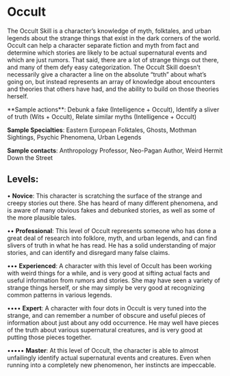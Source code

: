 # Occult
The Occult Skill is a character’s knowledge of myth,
folktales, and urban legends about the strange things that
exist in the dark corners of the world. Occult can help a
character separate fiction and myth from fact and determine
which stories are likely to be actual supernatural events and
which are just rumors. That said, there are a lot of strange
things out there, and many of them defy easy categorization. The Occult Skill doesn’t necessarily give a character
a line on the absolute “truth” about what’s going on, but
instead represents an array of knowledge about encounters
and theories that others have had, and the ability to build
on those theories herself.

<Long>
**Sample actions**: Debunk a fake (Intelligence + Occult),
Identify a sliver of truth (Wits + Occult), Relate similar myths
(Intelligence + Occult)

**Sample Specialties**: Eastern European Folktales, Ghosts,
Mothman Sightings, Psychic Phenomena, Urban Legends

**Sample contacts**: Anthropology Professor, Neo-Pagan
Author, Weird Hermit Down the Street

## Levels:
• **Novice**: This character is scratching the surface of
the strange and creepy stories out there. She has
heard of many different phenomena, and is aware
of many obvious fakes and debunked stories, as
well as some of the more plausible tales.

•• **Professional**: This level of Occult represents
someone who has done a great deal of research
into folklore, myth, and urban legends, and can
find slivers of truth in what he has read. He has
a solid understanding of major stories, and can
identify and disregard many false claims.

••• **Experienced**: A character with this level of Occult
has been working with weird things for a while,
and is very good at sifting actual facts and useful
information from rumors and stories. She may
have seen a variety of strange things herself, or she
may simply be very good at recognizing common
patterns in various legends.

•••• **Expert**: A character with four dots in Occult is
very tuned into the strange, and can remember a
number of obscure and useful pieces of information about just about any odd occurrence. He
may well have pieces of the truth about various
supernatural creatures, and is very good at putting
those pieces together.

••••• **Master**: At this level of Occult, the character is
able to almost unfailingly identify actual supernatural events and creatures. Even when running
into a completely new phenomenon, her instincts
are impeccable.
</Long>